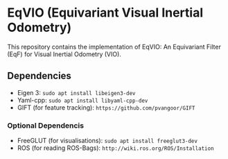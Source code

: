 # EqVIO (Equivariant Visual Inertial Odometry) <!-- {#mainpage} -->
<!-- TODO: Fix the mainpage tag -->

This repository contains the implementation of EqVIO: An Equivariant Filter (EqF) for Visual Inertial Odometry (VIO).

## Dependencies

- Eigen 3: ```sudo apt install libeigen3-dev```
- Yaml-cpp: ```sudo apt install libyaml-cpp-dev```
- GIFT (for feature tracking): ```https://github.com/pvangoor/GIFT```

### Optional Dependencis

- FreeGLUT (for visualisations): ```sudo apt install freeglut3-dev```
- ROS (for reading ROS-Bags): ```http://wiki.ros.org/ROS/Installation```
